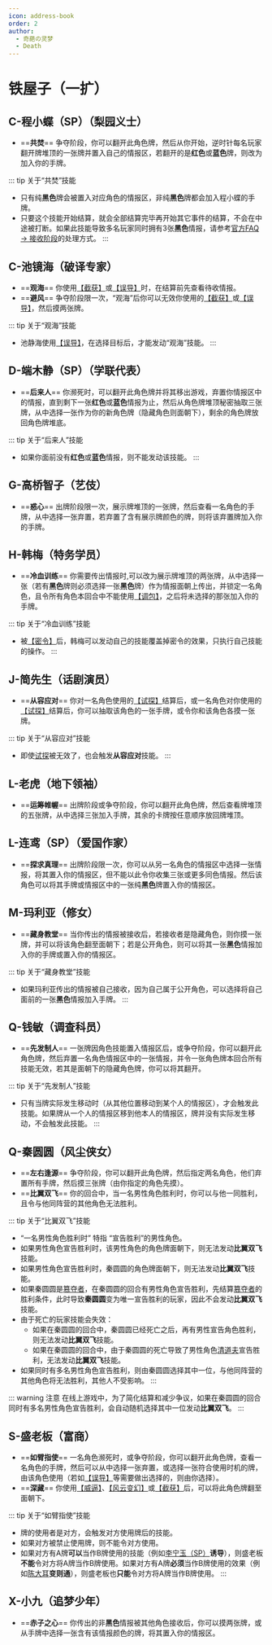 ```yaml
---
icon: address-book
order: 2
author:
  - 奇葩の灵梦
  - Death
---
```


# 铁屋子（一扩）

## C-程小蝶（SP）（梨园义士）<VPIcon icon="mars" class="blue" /><MaskIcon />

- ==**共焚**== 争夺阶段，你可以翻开此角色牌，然后从你开始，逆时针每名玩家翻开牌堆顶的一张牌并置入自己的情报区，若翻开的是**红色**或**蓝色**牌，则改为加入你的手牌。

::: tip 关于“共焚”技能
- 只有纯**黑色**牌会被置入对应角色的情报区，非纯**黑色**牌都会加入程小蝶的手牌。
- 只要这个技能开始结算，就会全部结算完毕再开始其它事件的结算，不会在中途被打断。如果此技能导致多名玩家同时拥有3张**黑色**情报，请参考[官方FAQ &rarr; 接收阶段](../guide/faq.md#接收情报)的处理方式。
:::

## C-池镜海（破译专家）<VPIcon icon="mars" class="blue" />

- ==**观海**== 你使用[【截获】](../card/card.md)或[【误导】](../card/card.md)时，在结算前先查看待收情报。
- ==**避风**== 争夺阶段限一次，“观海”后你可以无效你使用的[【截获】](../card/card.md)或[【误导】](../card/card.md)，然后摸两张牌。

::: tip 关于“观海”技能
- 池静海使用[【误导】](../card/card.md)，在选择目标后，才能发动“观海”技能。
:::

## D-端木静（SP）（学联代表）<VPIcon icon="venus" class="red" /><MaskIcon />

- ==**后来人**== 你濒死时，可以翻开此角色牌并将其移出游戏，弃置你情报区中的情报，直到剩下一张**红色**或**蓝色**情报为止，然后从角色牌堆顶秘密抽取三张牌，从中选择一张作为你的新角色牌（隐藏角色则面朝下），剩余的角色牌放回角色牌堆底。

::: tip 关于“后来人”技能
- 如果你面前没有**红色**或**蓝色**情报，则不能发动该技能。
:::

## G-高桥智子（艺伎）<VPIcon icon="venus" class="red" />

- ==**惑心**== 出牌阶段限一次，展示牌堆顶的一张牌，然后查看一名角色的手牌，从中选择一张弃置，若弃置了含有展示牌颜色的牌，则将该弃置牌加入你的手牌。

## H-韩梅（特务学员）<VPIcon icon="venus" class="red" />

- ==**冷血训练**== 你需要传出情报时,可以改为展示牌堆顶的两张牌，从中选择一张（若有**黑色**牌则必须选择一张**黑色**牌）作为情报面朝上传出，并锁定一名角色，且令所有角色本回合中不能使用[【调包】](../card/card.md)，之后将未选择的那张加入你的手牌。

::: tip 关于“冷血训练”技能
- 被[【密令】](../card/card.md)后，韩梅可以发动自己的技能覆盖掉密令的效果，只执行自己技能的操作。
:::

## J-简先生（话剧演员）<VPIcon icon="mars" class="blue" />

- ==**从容应对**== 你对一名角色使用的[【试探】](../card/card.md)结算后，或一名角色对你使用的[【试探】](../card/card.md)结算后，你可以抽取该角色的一张手牌，或令你和该角色各摸一张牌。

::: tip 关于“从容应对”技能
- 即使[试探](../card/card.md)被无效了，也会触发**从容应对**技能。
:::

## L-老虎（地下领袖）<VPIcon icon="mars" class="blue" /><MaskIcon />

- ==**运筹帷幄**== 出牌阶段或争夺阶段，你可以翻开此角色牌，然后查看牌堆顶的五张牌，从中选择三张加入手牌，其余的卡牌按任意顺序放回牌堆顶。

## L-连鸢（SP）（爱国作家）<VPIcon icon="venus" class="red" />

- ==**探求真理**== 出牌阶段限一次，你可以从另一名角色的情报区中选择一张情报，将其置入你的情报区，但不能以此令你收集三张或更多同色情报。然后该角色可以将其手牌或情报区中的一张纯**黑色**牌置入你的情报区。

## M-玛利亚（修女）<VPIcon icon="venus" class="red" />

- ==**藏身教堂**== 当你传出的情报被接收后，若接收者是隐藏角色，则你摸一张牌，并可以将该角色翻至面朝下；若是公开角色，则可以将其一张**黑色**情报加入你的手牌或置入你的情报区。

::: tip 关于“藏身教堂”技能
- 如果玛利亚传出的情报被自己接收，因为自己属于公开角色，可以选择将自己面前的一张**黑色**情报加入手牌。
:::

## Q-钱敏（调查科员）<VPIcon icon="mars" class="blue" /><MaskIcon />

- ==**先发制人**== 一张牌因角色技能置入情报区后，或争夺阶段，你可以翻开此角色牌，然后弃置一名角色情报区中的一张情报，并令一张角色牌本回合所有技能无效，若其是面朝下的隐藏角色牌，你可以将其翻开。

::: tip 关于“先发制人”技能
- 只有当牌实际发生移动时（从其他位置移动到某个人的情报区），才会触发此技能。如果牌从一个人的情报区移到他本人的情报区，牌并没有实际发生移动，不会触发此技能。
:::

## Q-秦圆圆（风尘侠女）<VPIcon icon="venus" class="red" /><MaskIcon />

- ==**左右逢源**== 争夺阶段，你可以翻开此角色牌，然后指定两名角色，他们弃置所有手牌，然后摸三张牌（由你指定的角色先摸）。
- ==**比翼双飞**== 你的回合中，当一名男性角色胜利时，你可以与他一同胜利，且令与他同阵营的其他角色无法胜利。

::: tip 关于“比翼双飞”技能
- “一名男性角色胜利时” 特指 “宣告胜利”的男性角色。
- 如果男性角色宣告胜利时，该男性角色的角色牌面朝下，则无法发动**比翼双飞**技能。
- 如果男性角色宣告胜利时，秦圆圆的角色牌面朝下，则无法发动**比翼双飞**技能。
- 如果秦圆圆是[篡夺者](../card/secret_task.md)，在秦圆圆的回合有男性角色宣告胜利，先结算[篡夺者](../card/secret_task.md)的胜利条件，此时导致**秦圆圆**变为唯一宣告胜利的玩家，因此不会发动**比翼双飞**技能。
- 由于死亡的玩家技能会失效：
  - 如果在秦圆圆的回合中，秦圆圆已经死亡之后，再有男性宣告角色胜利，则无法发动**比翼双飞**技能。
  - 如果在秦圆圆的回合中，由于秦圆圆的死亡导致了男性角色[清道夫](../card/secret_task.md)宣告胜利，无法发动**比翼双飞**技能。
- 如果同时有多名男性角色宣告胜利，则由秦圆圆选择其中一位，与他同阵营的其他角色将无法胜利，其他人不受影响。
:::

::: warning 注意
在线上游戏中，为了简化结算和减少争议，如果在秦圆圆的回合同时有多名男性角色宣告胜利，会自动随机选择其中一位发动**比翼双飞**。
:::

## S-盛老板（富商）<VPIcon icon="mars" class="blue" /><MaskIcon />

- ==**如臂指使**== 一名角色濒死时，或争夺阶段，你可以翻开此角色牌，查看一名角色的手牌，然后可以从中选择一张弃置，或选择一张符合使用时机的牌，由该角色使用（若如[【误导】](../card/card.md)等需要做出选择的，则由你选择）。
- ==**深藏**== 你使用[【威逼】](../card/card.md)、[【风云变幻】](../card/card.md)或[【截获】](../card/card.md)后，可以将此角色牌翻至面朝下。

::: tip 关于“如臂指使”技能
- 牌的使用者是对方，会触发对方使用牌后的技能。
- 如果对方被禁止使用牌，则不能令对方使用。
- 如果对方有A牌**可以**当作B牌使用的技能（例如[李宁玉（SP）](base.md#l-李宁玉-sp-译电科科长)**诱导**），则盛老板**不能**令对方将A牌当作B牌使用。如果对方有A牌**必须**当作B牌使用的效果（例如[陈大耳](extend2.md#c-陈大耳-包打听)**变则通**），则盛老板也**只能**令对方将A牌当作B牌使用。
:::

## X-小九（追梦少年）<VPIcon icon="mars" class="blue" />

- ==**赤子之心**== 你传出的非**黑色**情报被其他角色接收后，你可以摸两张牌，或从手牌中选择一张含有该情报颜色的牌，将其置入你的情报区。
